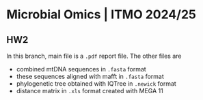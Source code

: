 # Microbial Omics | ITMO 2024/25
## HW2

In this branch, main file is a `.pdf` report file. The other files are

* combined mtDNA sequences in `.fasta` format
* these sequences aligned with mafft in `.fasta` format
* phylogenetic tree obtained with IQTree in `.newick` format
* distance matrix in `.xls` format created with MEGA 11
